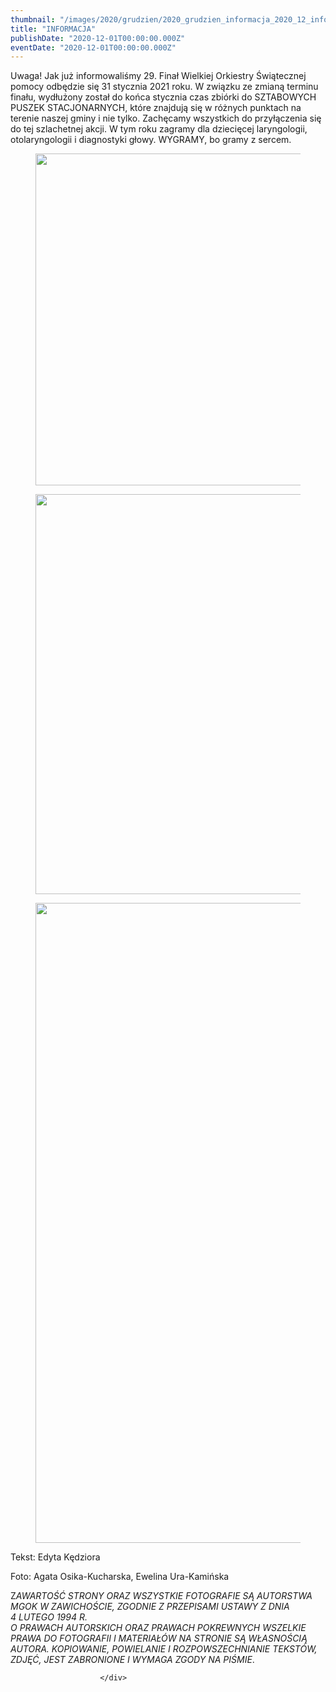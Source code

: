 ```yaml
---
thumbnail: "/images/2020/grudzien/2020_grudzien_informacja_2020_12_informacja_zd1-1.jpg"
title: "INFORMACJA"
publishDate: "2020-12-01T00:00:00.000Z"
eventDate: "2020-12-01T00:00:00.000Z"
---
```


<div class="entry-content">
							
							
<p>Uwaga! Jak już informowaliśmy 29. Finał Wielkiej Orkiestry Świątecznej pomocy odbędzie się 31 stycznia 2021 roku. W związku ze zmianą terminu finału, wydłużony został do końca stycznia czas zbiórki do SZTABOWYCH PUSZEK STACJONARNYCH, które znajdują się w różnych punktach na terenie naszej gminy i nie tylko. Zachęcamy wszystkich do przyłączenia się do tej szlachetnej akcji. W tym roku zagramy dla dziecięcej laryngologii, otolaryngologii i diagnostyki głowy. WYGRAMY, bo gramy z sercem.</p>



<figure class="wp-block-image size-large"><a href="http://mgok-zawichost.pl/wp-content/uploads/2020/12/zd1-1.jpg"><img fetchpriority="high" decoding="async" width="800" height="531" src="/images/2020/grudzien/2020_grudzien_informacja_2020_12_informacja_zd1-1.jpg" alt="" class="wp-image-7755" srcset="/images/2020/grudzien/2020_grudzien_informacja_2020_12_informacja_zd1-1.jpg 800w, /images/2020/grudzien/zd1-1-300x199.jpg 300w, /images/2020/grudzien/zd1-1-768x510.jpg 768w" sizes="(max-width: 800px) 100vw, 800px"></a></figure>



<figure class="wp-block-image size-large"><a href="http://mgok-zawichost.pl/wp-content/uploads/2020/12/131887734_1264951657205104_2957491305606485930_n.jpg"><img decoding="async" width="480" height="640" src="/images/2020/grudzien/2020_grudzien_informacja_2020_12_informacja_131887734_1264951657205104_2957491305606485930_n.jpg" alt="" class="wp-image-7756" srcset="/images/2020/grudzien/2020_grudzien_informacja_2020_12_informacja_131887734_1264951657205104_2957491305606485930_n.jpg 480w, /images/2020/grudzien/131887734_1264951657205104_2957491305606485930_n-225x300.jpg 225w" sizes="(max-width: 480px) 100vw, 480px"></a></figure>



<figure class="wp-block-image size-large"><a href="http://mgok-zawichost.pl/wp-content/uploads/2020/12/zd3-1.jpg"><img decoding="async" width="680" height="1024" src="/images/2020/grudzien/2020_grudzien_informacja_2020_12_informacja_zd3-1-680x1024.jpg" alt="" class="wp-image-7758" srcset="/images/2020/grudzien/2020_grudzien_informacja_2020_12_informacja_zd3-1-680x1024.jpg 680w, /images/2020/grudzien/zd3-1-199x300.jpg 199w, /images/2020/grudzien/zd3-1-768x1156.jpg 768w, /images/2020/grudzien/zd3-1.jpg 800w" sizes="(max-width: 680px) 100vw, 680px"></a></figure>



<p>Tekst: Edyta Kędziora</p>



<p>Foto: Agata Osika-Kucharska, Ewelina Ura-Kamińska       </p>



<p>Z<em>AWARTOŚĆ STRONY ORAZ WSZYSTKIE FOTOGRAFIE SĄ AUTORSTWA MGOK W ZAWICHOŚCIE, ZGODNIE Z PRZEPISAMI USTAWY Z DNIA&nbsp;</em><br><em>4 LUTEGO 1994 R.<br>O PRAWACH AUTORSKICH ORAZ PRAWACH POKREWNYCH WSZELKIE PRAWA DO FOTOGRAFII I MATERIAŁÓW NA STRONIE SĄ WŁASNOŚCIĄ AUTORA. KOPIOWANIE, POWIELANIE I ROZPOWSZECHNIANIE TEKSTÓW, ZDJĘĆ, JEST ZABRONIONE I WYMAGA ZGODY NA PIŚMIE</em>.</p>
						
						</div>
